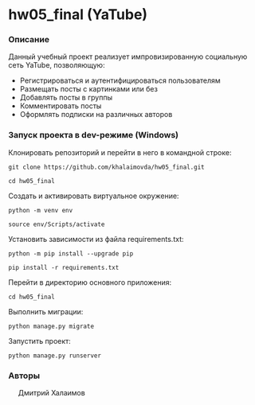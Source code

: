# hw05_final (YaTube)

### Описание
Данный учебный проект реализует импровизированную социальную сеть YaTube, позволяющую:
- Регистрироваться и аутентифицироваться пользователям
- Размещать посты с картинками или без
- Добавлять посты в группы
- Комментировать посты
- Оформлять подписки на различных авторов

### Запуск проекта в dev-режиме (Windows)

Клонировать репозиторий и перейти в него в командной строке:

```
git clone https://github.com/khalaimovda/hw05_final.git
```

```
cd hw05_final
```

Cоздать и активировать виртуальное окружение:

```
python -m venv env
```

```
source env/Scripts/activate
```

Установить зависимости из файла requirements.txt:

```
python -m pip install --upgrade pip
```

```
pip install -r requirements.txt
```

Перейти в директорию основного приложения:

```
cd hw05_final
```

Выполнить миграции:

```
python manage.py migrate
```

Запустить проект:

```
python manage.py runserver
```

### Авторы

&nbsp;&nbsp;&nbsp;&nbsp;&nbsp;Дмитрий Халаимов
